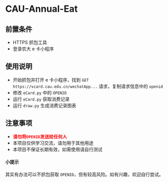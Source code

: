 # CAU-Annual-Eat

## 前置条件

- HTTPS 抓包工具
- 登录农大 e 卡小程序

## 使用说明

- 开始抓包并打开 e 卡小程序，找到 `GET https://vcard.cau.edu.cn/wechatApp...` 请求，复制请求信息中的 `openid`
- 修改 `eCard.py` 中的 `OPENID`
- 运行 `eCard.py` 获取消费记录
- 运行 `draw.py` 生成消费记录图表

## 注意事项

- <font color=red>**请勿将`OPENID`发送给任何人**</font>
- 本项目仅供学习交流，请勿用于其他用途
- 本项目不保证长期有效，如需使用请自行测试

#### 小提示

其实有办法可以不抓包获取 `OPENID`，但有较高风险。如有兴趣，欢迎自行尝试。
